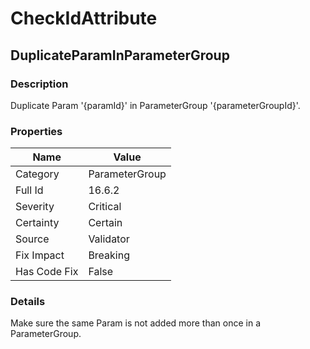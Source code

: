 ﻿---  
uid: Validator_16_6_2  
---

# CheckIdAttribute

## DuplicateParamInParameterGroup

### Description

Duplicate Param '{paramId}' in ParameterGroup '{parameterGroupId}'.

### Properties

| Name         | Value          |
| ------------ | -------------- |
| Category     | ParameterGroup |
| Full Id      | 16.6.2         |
| Severity     | Critical       |
| Certainty    | Certain        |
| Source       | Validator      |
| Fix Impact   | Breaking       |
| Has Code Fix | False          |

### Details

Make sure the same Param is not added more than once in a ParameterGroup.
